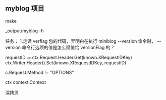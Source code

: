 ## myblog 项目
make

_output/myblog -h

任务：
1.走读 verflag 包的代码，弄明白在执行 miniblog --version 命令时，
--version 命令行选项的值是怎么赋值给 versionFlag 的？

requestID := ctx.Request.Header.Get(known.XRequestIDKey)
ctx.Writer.Header().Set(known.XRequestIDKey, requestID)

 c.Request.Method != "OPTIONS"


ctx context.Context


深拷贝